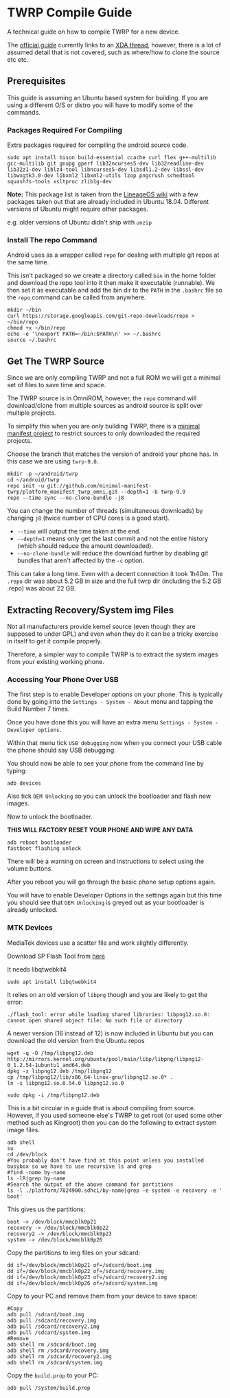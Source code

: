 # TWRP Compile Guide

A technical guide on how to compile TWRP for a new device.

The [official guide][1] currently links to an [XDA thread][2], however, there is a lot of assumed detail that is not covered, such as where/how to clone the source etc etc.
    
## Prerequisites

This guide is assuming an Ubuntu based system for building.
If you are using a different O/S or distro you will have to modify some of the commands.

### Packages Required For Compiling

Extra packages required for compiling the android source code.

    sudo apt install bison build-essential ccache curl flex g++-multilib gcc-multilib git gnupg gperf lib32ncurses5-dev lib32readline-dev lib32z1-dev liblz4-tool libncurses5-dev libsdl1.2-dev libssl-dev libwxgtk3.0-dev libxml2 libxml2-utils lzop pngcrush schedtool squashfs-tools xsltproc zlib1g-dev

**Note:** This package list is taken from the [LineageOS wiki][3] with a few packages taken out that are already included in Ubuntu 18.04. Different versions of Ubuntu might require other packages.

e.g. older versions of Ubuntu didn't ship with `unzip`

### Install The repo Command

Android uses as a wrapper called `repo` for dealing with multiple git repos at the same time. 

This isn't packaged so we create a directory called `bin` in the home folder and download the repo tool into it then make  it executable (runnable).
We then set it as executable and add the bin dir to the `PATH` in the `.bashrc` file so the `repo` command can be called from anywhere.

    mkdir ~/bin
    curl https://storage.googleapis.com/git-repo-downloads/repo > ~/bin/repo
    chmod +x ~/bin/repo
    echo -e '\nexport PATH=~/bin:$PATH\n' >> ~/.bashrc
    source ~/.bashrc

## Get The TWRP Source

Since we are only compiling TWRP and not a full ROM we will get a minimal set of files to save time and space.

The TWRP source is in OmniROM, however, the `repo` command will download/clone from multiple sources as android source is split over multiple projects.

To simplify this when you are only building TWRP, there is a [minimal manifest project][4] to restrict sources to only downloaded the required projects.
 
Choose the branch that matches the version of android your phone has. In this case we are using `twrp-9.0`.

    mkdir -p ~/android/twrp
    cd ~/android/twrp
    repo init -u git://github.com/minimal-manifest-twrp/platform_manifest_twrp_omni.git --depth=1 -b twrp-9.0
    repo --time sync --no-clone-bundle -j8

You can change the number of threads (simultaneous downloads) by changing `j8` (twice number of CPU cores is a good start).

- `--time` will output the time taken at the end.
- `--depth=1` means only get the last commit and not the entire history (which should reduce the amount downloaded).
- `--no-clone-bundle` will reduce the download further by disabling git bundles that aren't affected by the `-c` option.

This can take a long time. Even with a decent connection it took 1h40m. The `.repo` dir was about 5.2 GB in size and the full twrp dir (including the 5.2 GB .repo) was about 22 GB.

## Extracting Recovery/System img Files

Not all manufacturers provide kernel source (even though they are supposed to under GPL) and even when they do it can be a tricky exercise in itself to get it compile properly.

Therefore, a simpler way to compile TWRP is to extract the system images from your existing working phone.

### Accessing Your Phone Over USB

The first step is to enable Developer options on your phone. This is typically done by going into the `Settings - System - About` menu and tapping the Build Number 7 times.

Once you have done this you will have an extra menu `Settings - System - Developer options`.

Within that menu tick `USB debugging` now when you connect your USB cable the phone should say USB debugging.

You should now be able to see your phone from the command line by typing:

    adb devices

Also tick `OEM Unlocking` so you can unlock the bootloader and flash new images.

Now to unlock the bootloader. 

**THIS WILL FACTORY RESET YOUR PHONE AND WIPE ANY DATA**

    adb reboot bootloader
    fastboot flashing unlock

There will be a warning on screen and instructions to select using the volume buttons.

After you reboot you will go through the basic phone setup options again.

You will have to enable Developer Options in the settings again but this time you should see that `OEM Unlocking` is greyed out as your bootloader is already unlocked.

### MTK Devices

MediaTek devices use a scatter file and work slightly differently.

Download SP Flash Tool from [here](https://spflashtool.com/)

It needs libqtwebkit4

    sudo apt install libqtwebkit4
    
It relies on an old version of `libpng` though and you are likely to get the error:

    ./flash_tool: error while loading shared libraries: libpng12.so.0: cannot open shared object file: No such file or directory

A newer version (16 instead of 12) is now included in Ubuntu but you can download the old version from the Ubuntu repos

    wget -q -O /tmp/libpng12.deb http://mirrors.kernel.org/ubuntu/pool/main/libp/libpng/libpng12-0_1.2.54-1ubuntu1_amd64.deb 
    dpkg -x libpng12.deb /tmp/libpng12
    cp /tmp/libpng12/lib/x86_64-linux-gnu/libpng12.so.0* .
    ln -s libpng12.so.0.54.0 libpng12.so.0
    
    sudo dpkg -i /tmp/libpng12.deb

This is a bit circular in a guide that is about compiling from source.
However, if you used someone else's TWRP to get root (or used some other method such as Kingroot) then you can do the following to extract system image files.

    adb shell
    su
    cd /dev/block
    #You probably don't have find at this point unless you installed busybox so we have to use recursive ls and grep
    #find -name by-name
    ls -lR|grep by-name
    #Search the output of the above command for partitions
    ls -l ./platform/7824900.sdhci/by-name|grep -e system -e recovery -e ' boot'

This gives us the partitions:

    boot -> /dev/block/mmcblk0p21
    recovery -> /dev/block/mmcblk0p22
    recovery2 -> /dev/block/mmcblk0p23
    system -> /dev/block/mmcblk0p26

Copy the partitions to img files on your sdcard:

    dd if=/dev/block/mmcblk0p21 of=/sdcard/boot.img
    dd if=/dev/block/mmcblk0p22 of=/sdcard/recovery.img
    dd if=/dev/block/mmcblk0p23 of=/sdcard/recovery2.img
    dd if=/dev/block/mmcblk0p26 of=/sdcard/system.img

Copy to your PC and remove them from your device to save space:

    #Copy
    adb pull /sdcard/boot.img
    adb pull /sdcard/recovery.img
    adb pull /sdcard/recovery2.img
    adb pull /sdcard/system.img
    #Remove
    adb shell rm /sdcard/boot.img
    adb shell rm /sdcard/recovery.img
    adb shell rm /sdcard/recovery2.img
    adb shell rm /sdcard/system.img

Copy the `build.prop` to your PC:

    adb pull /system/build.prop

  [1]: https://twrp.me/faq/howtocompiletwrp.html
  [2]: https://forum.xda-developers.com/showthread.php?t=1943625
  [3]: https://github.com/LineageOS/lineage_wiki/blob/master/_includes/templates/device_build.md
  [4]: https://github.com/minimal-manifest-twrp/platform_manifest_twrp_omni
